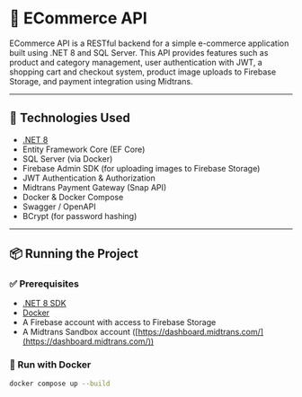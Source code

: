 # 🛒 ECommerce API

ECommerce API is a RESTful backend for a simple e-commerce application built using .NET 8 and SQL Server. This API provides features such as product and category management, user authentication with JWT, a shopping cart and checkout system, product image uploads to Firebase Storage, and payment integration using Midtrans.

---

## 🚀 Technologies Used

* [.NET 8](https://dotnet.microsoft.com/)
* Entity Framework Core (EF Core)
* SQL Server (via Docker)
* Firebase Admin SDK (for uploading images to Firebase Storage)
* JWT Authentication & Authorization
* Midtrans Payment Gateway (Snap API)
* Docker & Docker Compose
* Swagger / OpenAPI
* BCrypt (for password hashing)

---

## 📦 Running the Project

### ✅ Prerequisites

* [.NET 8 SDK](https://dotnet.microsoft.com/download/dotnet/8.0)
* [Docker](https://www.docker.com/)
* A Firebase account with access to Firebase Storage
* A Midtrans Sandbox account ([https://dashboard.midtrans.com/](https://dashboard.midtrans.com/))

### 🚀 Run with Docker

```bash
docker compose up --build
```
